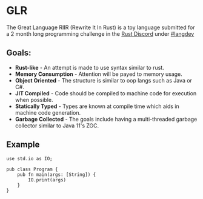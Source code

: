# GLR
The Great Language RIIR (Rewrite It In Rust) is a toy language submitted
for a 2 month long programming challenge in the 
[Rust Discord](https://bit.ly/rust-community) under
[#langdev](https://discordapp.com/channels/273534239310479360/490356824420122645)

## Goals:

* **Rust-like** - An attempt is made to use syntax similar to rust.
* **Memory Consumption** - Attention will be payed to memory usage.
* **Object Oriented** - The structure is similar to oop langs such as Java or C#.
* **JIT Compiled** - Code should be compiled to machine code for execution when possible.
* **Statically Typed** - Types are known at compile time which aids in machine code generation.
* **Garbage Collected** - The goals include having a multi-threaded garbage collector similar to Java 11's ZGC.

## Example

```rust,csharp
use std.io as IO;

pub class Program {
    pub fn main(args: [String]) {
        IO.print(args)
    }
}
```